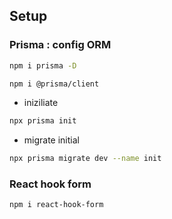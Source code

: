 ## Setup

### Prisma : config ORM

```bash
npm i prisma -D
```

```bash
npm i @prisma/client
```

- iniziliate

```bash
npx prisma init
```

- migrate initial

```bash
npx prisma migrate dev --name init
```

### React hook form

```bash
npm i react-hook-form
```

